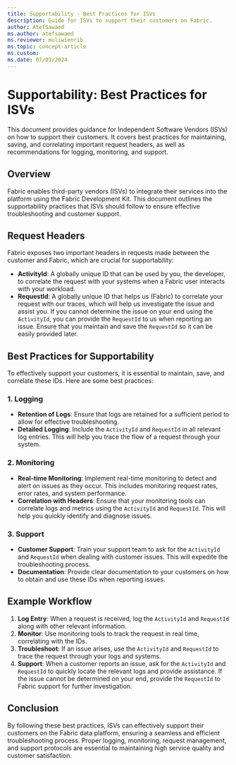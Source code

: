 ```yaml
---
title: Supportability - Best Practices for ISVs
description: Guide for ISVs to support their customers on Fabric.
author: AtefSawaed
ms.author: atefsawaed
ms.reviewer: muliwienrib
ms.topic: concept-article
ms.custom:
ms.date: 07/03/2024
---
```


# Supportability: Best Practices for ISVs

This document provides guidance for Independent Software Vendors (ISVs) on how to support their customers. It covers best practices for maintaining, saving, and correlating important request headers, as well as recommendations for logging, monitoring, and support.

## Overview

Fabric enables third-party vendors (ISVs) to integrate their services into the platform using the Fabric Development Kit. This document outlines the supportability practices that ISVs should follow to ensure effective troubleshooting and customer support.

## Request Headers

Fabric exposes two important headers in requests made between the customer and Fabric, which are crucial for supportability:

- **ActivityId**: A globally unique ID that can be used by you, the developer, to correlate the request with your systems when a Fabric user interacts with your workload.
- **RequestId**: A globally unique ID that helps us (Fabric) to correlate your request with our traces, which will help us investigate the issue and assist you. If you cannot determine the issue on your end using the `ActivityId`, you can provide the `RequestId` to us when reporting an issue. Ensure that you maintain and save the `RequestId` so it can be easily provided later.

## Best Practices for Supportability

To effectively support your customers, it is essential to maintain, save, and correlate these IDs. Here are some best practices:

### 1. Logging

- **Retention of Logs**: Ensure that logs are retained for a sufficient period to allow for effective troubleshooting.
- **Detailed Logging**: Include the `ActivityId` and `RequestId` in all relevant log entries. This will help you trace the flow of a request through your system.

### 2. Monitoring

- **Real-time Monitoring**: Implement real-time monitoring to detect and alert on issues as they occur. This includes monitoring request rates, error rates, and system performance.
- **Correlation with Headers**: Ensure that your monitoring tools can correlate logs and metrics using the `ActivityId` and `RequestId`. This will help you quickly identify and diagnose issues.

### 3. Support

- **Customer Support**: Train your support team to ask for the `ActivityId` and `RequestId` when dealing with customer issues. This will expedite the troubleshooting process.
- **Documentation**: Provide clear documentation to your customers on how to obtain and use these IDs when reporting issues.

## Example Workflow

1. **Log Entry**: When a request is received, log the `ActivityId` and `RequestId` along with other relevant information.
2. **Monitor**: Use monitoring tools to track the request in real time, correlating with the IDs.
3. **Troubleshoot**: If an issue arises, use the `ActivityId` and `RequestId` to trace the request through your logs and systems.
4. **Support**: When a customer reports an issue, ask for the `ActivityId` and `RequestId` to quickly locate the relevant logs and provide assistance. If the issue cannot be determined on your end, provide the `RequestId` to Fabric support for further investigation.

## Conclusion

By following these best practices, ISVs can effectively support their customers on the Fabric data platform, ensuring a seamless and efficient troubleshooting process. Proper logging, monitoring, request management, and support protocols are essential to maintaining high service quality and customer satisfaction.